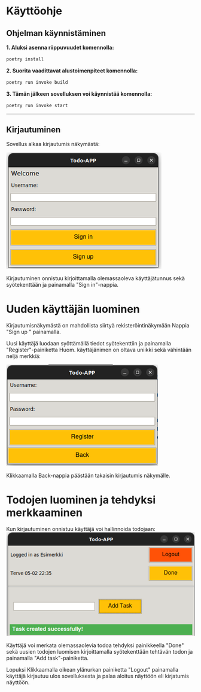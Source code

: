 # **Käyttöohje**
## **Ohjelman käynnistäminen**
 **1. Aluksi asenna riippuvuudet komennolla:**
```bash
poetry install
```

 **2. Suorita vaadittavat alustoimenpiteet komennolla:**
```bash
poetry run invoke build
``` 

 **3. Tämän jälkeen sovelluksen voi käynnistää komennolla:**
```bash
poetry run invoke start
```
****
## **Kirjautuminen**
Sovellus alkaa kirjautumis näkymästä:

![Kuva](./Kuvat/kirjaa.png) 

Kirjautuminen onnistuu kirjoittamalla olemassaoleva käyttäjätunnus sekä syötekenttään ja painamalla "Sign in"-nappia.

# **Uuden käyttäjän luominen**
Kirjautumisnäkymästä on mahdollista siirtyä rekisteröintinäkymään Nappia "Sign up " painamalla.

Uusi käyttäjä luodaan syöttämällä tiedot syötekenttiin ja painamalla "Register"-painiketta Huom. käyttäjänimen on oltava uniikki sekä vähintään neljä merkkiä:

![Kuva](./Kuvat/kira2.png) 

Klikkaamalla Back-nappia päästään takaisin kirjautumis näkymälle.

# **Todojen luominen ja tehdyksi merkkaaminen**
Kun kirjautuminen onnistuu käyttäjä voi hallinnoida todojaan:
![Kuva](./Kuvat/kira3.png) 

Käyttäjä voi merkata olemassaolevia todoa tehdyksi painikkeella "Done" sekä uusien todojen luomisen kirjoittamalla syötekenttään tehtävän todon ja painamalla "Add task"-painiketta.

Lopuksi Klikkaamalla oikean ylänurkan painiketta "Logout" painamalla käyttäjä kirjautuu ulos sovelluksesta ja palaa aloitus näyttöön eli kirjatumis näyttöön.